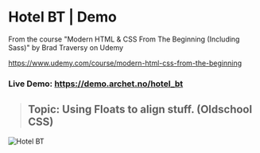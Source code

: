 # Hotel BT | Demo

From the course "Modern HTML & CSS From The Beginning (Including Sass)" by Brad Traversy on Udemy

https://www.udemy.com/course/modern-html-css-from-the-beginning

### Live Demo: https://demo.archet.no/hotel_bt

> ## Topic: Using Floats to align stuff. (Oldschool CSS)

![Hotel BT](https://demo.archet.no/hotel_bt/img/demo.png 'HBT')
